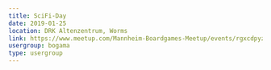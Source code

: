 ```yaml
---
title: SciFi-Day
date: 2019-01-25
location: DRK Altenzentrum, Worms
link: https://www.meetup.com/Mannheim-Boardgames-Meetup/events/rgxcdpyzcbhc/
usergroup: bogama
type: usergroup
---
```

